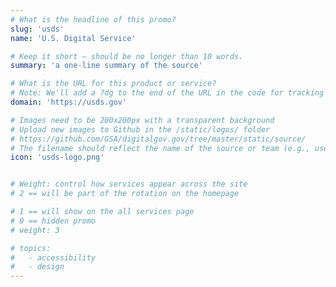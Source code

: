 ```yaml
---
# What is the headline of this promo?
slug: 'usds'
name: 'U.S. Digital Service'

# Keep it short — should be no longer than 10 words.
summary: 'a one-line summary of the source'

# What is the URL for this product or service?
# Note: We'll add a ?dg to the end of the URL in the code for tracking purposes
domain: 'https://usds.gov'

# Images need to be 200x200px with a transparent background
# Upload new images to Github in the /static/logos/ folder
# https://github.com/GSA/digitalgov.gov/tree/master/static/source/
# The filename should reflect the name of the source or team (e.g., usds-logo.png)
icon: 'usds-logo.png'


# Weight: control how services appear across the site
# 2 == will be part of the rotation on the homepage

# 1 == will show on the all services page
# 0 == hidden promo
# weight: 3

# topics:
#   - accessibility
#   - design
---
```

